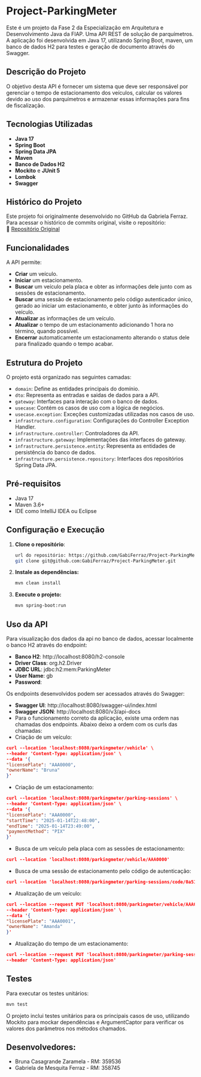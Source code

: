 # Project-ParkingMeter
Este é um projeto da Fase 2 da Especialização em Arquitetura e Desenvolvimento Java da FIAP.
Uma API REST de solução de parquímetros. A aplicação foi desenvolvida em Java 17, utilizando 
Spring Boot, maven, um banco de dados H2 para testes e geração de documento através do Swagger.

## Descrição do Projeto
O objetivo desta API é fornecer um sistema que deve ser responsável por gerenciar o tempo de 
estacionamento dos veículos, calcular os valores devido ao uso dos parquímetros e armazenar essas 
informações para fins de fiscalização.

## Tecnologias Utilizadas
- **Java 17**
- **Spring Boot**
- **Spring Data JPA**
- **Maven**
- **Banco de Dados H2**
- **Mockito** e **JUnit 5**
- **Lombok**
- **Swagger**

## Histórico do Projeto  
Este projeto foi originalmente desenvolvido no GitHub da Gabriela Ferraz.  
Para acessar o histórico de commits original, visite o repositório:  
🔗 [Repositório Original](https://github.com/GabiFerraz/Project-ParkingMeter)

## Funcionalidades
A API permite:
- **Criar** um veículo.
- **Iniciar** um estacionamento.
- **Buscar** um veículo pela placa e obter as informações dele junto com as sessões de estacionamento.
- **Buscar** uma sessão de estacionamento pelo código autenticador único, gerado ao iniciar um estacionamento,
e obter junto às informações do veículo.
- **Atualizar** as informações de um veículo.
- **Atualizar** o tempo de um estacionamento adicionando 1 hora no término, quando possível.
- **Encerrar** automaticamente um estacionamento alterando o status dele para finalizado quando o tempo acabar.

## Estrutura do Projeto
O projeto está organizado nas seguintes camadas:
- `domain`: Define as entidades principais do domínio.
- `dto`: Representa as entradas e saidas de dados para a API.
- `gateway`: Interfaces para interação com o banco de dados.
- `usecase`: Contém os casos de uso com a lógica de negócios.
- `usecase.exception`: Exceções customizadas utilizadas nos casos de uso.
- `infrastructure.configuration`: Configurações do Controller Exception Handler.
- `infrastructure.controller`: Controladores da API.
- `infrastructure.gateway`: Implementações das interfaces do gateway.
- `infrastructure.persistence.entity`: Representa as entidades de persistência do banco de dados.
- `infrastructure.persistence.repository`: Interfaces dos repositórios Spring Data JPA.

## Pré-requisitos
- Java 17
- Maven 3.6+
- IDE como IntelliJ IDEA ou Eclipse

## Configuração e Execução
1. **Clone o repositório**:
   ```bash
   url do repositório: https://github.com/GabiFerraz/Project-ParkingMeter
   git clone git@github.com:GabiFerraz/Project-ParkingMeter.git
   ```

2. **Instale as dependências:**
   ```bash
   mvn clean install
   ```

3. **Execute o projeto:**
   ```bash
   mvn spring-boot:run
   ```

## Uso da API
Para visualização dos dados da api no banco de dados, acessar localmente o banco H2 através do endpoint:
- **Banco H2**: http://localhost:8080/h2-console
- **Driver Class**: org.h2.Driver
- **JDBC URL**: jdbc:h2:mem:ParkingMeter
- **User Name**: gb
- **Password**:

Os endpoints desenvolvidos podem ser acessados através do Swagger:
- **Swagger UI**: http://localhost:8080/swagger-ui/index.html
- **Swagger JSON**: http://localhost:8080/v3/api-docs
- Para o funcionamento correto da aplicação, existe uma ordem nas chamadas dos endpoints. Abaixo deixo a ordem com os curls das chamadas:
- Criação de um veículo:
```json
curl --location 'localhost:8080/parkingmeter/vehicle' \
--header 'Content-Type: application/json' \
--data '{
"licensePlate": "AAA0000",
"ownerName": "Bruna"
}'
```

- Criação de um estacionamento:
```json
curl --location 'localhost:8080/parkingmeter/parking-sessions' \
--header 'Content-Type: application/json' \
--data '{
"licensePlate": "AAA0000",
"startTime": "2025-01-14T22:48:00",
"endTime": "2025-01-14T23:49:00",
"paymentMethod": "PIX"
}'
```

- Busca de um veículo pela placa com as sessões de estacionamento:
```json
curl --location 'localhost:8080/parkingmeter/vehicle/AAA0000'
```

- Busca de uma sessão de estacionamento pelo código de autenticação:
```json
curl --location 'localhost:8080/parkingmeter/parking-sessions/code/0a515ada-3427-4da9-abab-0861d4265c38'
```

- Atualização de um veículo:
```json
curl --location --request PUT 'localhost:8080/parkingmeter/vehicle/AAA0000' \
--header 'Content-Type: application/json' \
--data '{
"licensePlate": "AAA0001",
"ownerName": "Amanda"
}'
```

- Atualização do tempo de um estacionamento:
```json
curl --location --request PUT 'localhost:8080/parkingmeter/parking-sessions/extend?licensePlate=AAA0000' \
--header 'Content-Type: application/json'
```

## Testes
Para executar os testes unitários:
   ```bash
   mvn test
   ```
O projeto inclui testes unitários para os principais casos de uso, utilizando Mockito
para mockar dependências e ArgumentCaptor para verificar os valores dos parâmetros nos
métodos chamados.

## Desenvolvedores:
- Bruna Casagrande Zaramela - RM: 359536
- Gabriela de Mesquita Ferraz - RM: 358745

